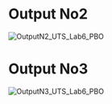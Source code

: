 # Output No2 
![OutputN2_UTS_Lab6_PBO](https://github.com/DheaTaniaSalsabilah092/UTS_Lab6_OOP/assets/114650981/b5701c89-04cc-4ab7-aa91-53b255c34ad2)
# Output No3
![OutputN3_UTS_Lab6_PBO](https://github.com/DheaTaniaSalsabilah092/UTS_Lab6_OOP/assets/114650981/7f4d3f0c-4c71-4142-8cff-88ff76c96e9e)
